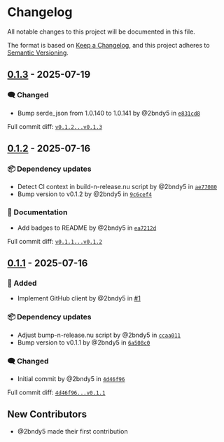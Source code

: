 # Changelog

All notable changes to this project will be documented in this file.

The format is based on [Keep a Changelog](https://keepachangelog.com/en/1.0.0/),
and this project adheres to [Semantic Versioning](https://semver.org/spec/v2.0.0.html).
<!-- markdownlint-disable MD024 -->

## [0.1.3] - 2025-07-19

### <!-- 9 --> 🗨️ Changed

- Bump serde_json from 1.0.140 to 1.0.141 by @2bndy5 in [`e831cd8`](https://github.com/2bndy5/git-bot-feedback/commit/e831cd8b937620eb804f4efad02f683d0317eeb6)

[0.1.3]: https://github.com/2bndy5/git-bot-feedback/compare/v0.1.2...v0.1.3

Full commit diff: [`v0.1.2...v0.1.3`][0.1.3]

## [0.1.2] - 2025-07-16

### <!-- 6 --> 📦 Dependency updates

- Detect CI context in build-n-release.nu script by @2bndy5 in [`ae77080`](https://github.com/2bndy5/git-bot-feedback/commit/ae77080563f20f0374c4692d79d2096abbe14b66)
- Bump version to v0.1.2 by @2bndy5 in [`9c6cef4`](https://github.com/2bndy5/git-bot-feedback/commit/9c6cef41be1c2780b95cc18277bb9e180d78886f)

### <!-- 8 --> 📝 Documentation

- Add badges to README by @2bndy5 in [`ea7212d`](https://github.com/2bndy5/git-bot-feedback/commit/ea7212d9a248260a02a531394115ab58fadfe67f)

[0.1.2]: https://github.com/2bndy5/git-bot-feedback/compare/v0.1.1...v0.1.2

Full commit diff: [`v0.1.1...v0.1.2`][0.1.2]

## [0.1.1] - 2025-07-16

### <!-- 1 --> 🚀 Added

- Implement GitHub client by @2bndy5 in [#1](https://github.com/2bndy5/git-bot-feedback/pull/1)

### <!-- 6 --> 📦 Dependency updates

- Adjust bump-n-release.nu script by @2bndy5 in [`ccaa011`](https://github.com/2bndy5/git-bot-feedback/commit/ccaa0113b94e4c103e4fa258e249f2b932070ef7)
- Bump version to v0.1.1 by @2bndy5 in [`6a508c0`](https://github.com/2bndy5/git-bot-feedback/commit/6a508c0f58c2e97684f369d9fecc3349203bfd07)

### <!-- 9 --> 🗨️ Changed

- Initial commit by @2bndy5 in [`4d46f96`](https://github.com/2bndy5/git-bot-feedback/commit/4d46f96eddc6f512bb7bf3600d3f9d5490ef004f)

[0.1.1]: https://github.com/2bndy5/git-bot-feedback/compare/4d46f96eddc6f512bb7bf3600d3f9d5490ef004f...v0.1.1

Full commit diff: [`4d46f96...v0.1.1`][0.1.1]

## New Contributors

- @2bndy5 made their first contribution
<!-- generated by git-cliff -->
